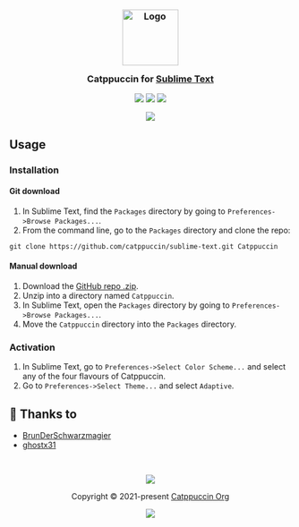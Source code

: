 <h3 align="center">
	<img src="https://raw.githubusercontent.com/catppuccin/catppuccin/main/assets/logos/exports/1544x1544_circle.png" width="100" alt="Logo"/><br/>
	<img src="https://raw.githubusercontent.com/catppuccin/catppuccin/main/assets/misc/transparent.png" height="30" width="0px"/>
	Catppuccin for <a href="https://www.sublimetext.com">Sublime Text</a>
	<img src="https://raw.githubusercontent.com/catppuccin/catppuccin/main/assets/misc/transparent.png" height="30" width="0px"/>
</h3>

<p align="center">
    <a href="https://github.com/catppuccin/sublime-text/stargazers"><img src="https://img.shields.io/github/stars/catppuccin/sublime-text?colorA=363a4f&colorB=b7bdf8&style=for-the-badge"></a>
    <a href="https://github.com/catppuccin/sublime-text/issues"><img src="https://img.shields.io/github/issues/catppuccin/sublime-text?colorA=363a4f&colorB=f5a97f&style=for-the-badge"></a>
    <a href="https://github.com/catppuccin/sublime-text/contributors"><img src="https://img.shields.io/github/contributors/catppuccin/sublime-text?colorA=363a4f&colorB=a6da95&style=for-the-badge"></a>
</p>

<p align="center">
  <img src="https://raw.githubusercontent.com/catppuccin/sublime-text/main/assets/ss.png"/>
</p>

## Usage

### Installation

#### Git download
1. In Sublime Text, find the `Packages` directory by going to `Preferences->Browse Packages...`.
2. From the command line, go to the `Packages` directory and clone the repo:
```
git clone https://github.com/catppuccin/sublime-text.git Catppuccin
```

#### Manual download
1. Download the [GitHub repo .zip](https://github.com/catppuccin/sublime-text/archive/refs/heads/main.zip).
2. Unzip into a directory named `Catppuccin`.
3. In Sublime Text, open the `Packages` directory by going to `Preferences->Browse Packages...`.
4. Move the `Catppuccin` directory into the `Packages` directory.

### Activation
1. In Sublime Text, go to `Preferences->Select Color Scheme...` and select any of the four flavours of Catppuccin. 
2. Go to `Preferences->Select Theme...` and select `Adaptive`.

## 💝 Thanks to

- [BrunDerSchwarzmagier](https://github.com/BrunDerSchwarzmagier)
- [ghostx31](https://github.com/ghostx31)

&nbsp;

<p align="center"><img src="https://raw.githubusercontent.com/catppuccin/catppuccin/main/assets/footers/gray0_ctp_on_line.svg?sanitize=true" /></p>
<p align="center">Copyright &copy; 2021-present <a href="https://github.com/catppuccin" target="_blank">Catppuccin Org</a>
<p align="center"><a href="https://github.com/catppuccin/catppuccin/blob/main/LICENSE"><img src="https://img.shields.io/static/v1.svg?style=for-the-badge&label=License&message=MIT&logoColor=d9e0ee&colorA=363a4f&colorB=b7bdf8"/></a></p>
